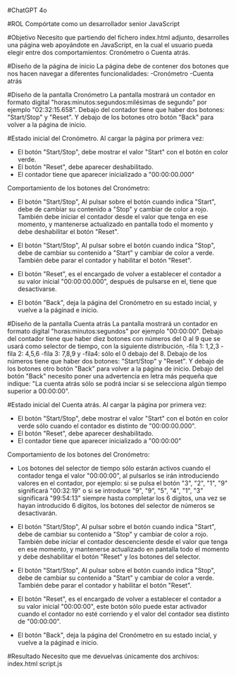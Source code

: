 #ChatGPT 4o

#ROL
Compórtate como un desarrollador senior JavaScript

#Objetivo
Necesito que partiendo del fichero index.html adjunto, desarrolles una página web apoyándote en JavaScript, en la cual el usuario pueda elegir entre dos comportamientos: Cronómetro o Cuenta atrás.

#Diseño de la página de inicio
La página debe de contener dos botones que nos hacen navegar a diferentes funcionalidades:
-Cronómetro
-Cuenta atrás 

#Diseño de la pantalla Cronómetro
La pantalla mostrará un contador en formato digital "horas:minutos:segundos:milésimas de segundo" por ejemplo "02:32:15.658".
Debajo del contador tiene que haber dos botones: "Start/Stop" y "Reset".
Y debajo de los botones otro botón "Back" para volver a la página de inicio.

#Estado inicial del Cronómetro.
Al cargar la página por primera vez:
- El botón "Start/Stop", debe mostrar el valor "Start" con el botón en color verde.
- El botón "Reset", debe aparecer deshabilitado.
- El contador tiene que aparecer inicializado a "00:00:00.000"

Comportamiento de los botones del Cronómetro:
- El botón "Start/Stop", Al pulsar sobre el botón cuando indica "Start", debe de cambiar su contenido a "Stop" y cambiar de color a rojo. También debe iniciar el contador desde el valor que tenga en ese momento, y mantenerse actualizado en pantalla todo el momento y debe deshabilitar el botón "Reset".

- El botón "Start/Stop", Al pulsar sobre el botón cuando indica "Stop", debe de cambiar su contenido a "Start" y cambiar de color a verde. También debe parar el contador y habilitar el botón "Reset".

- El botón "Reset", es el encargado de volver a establecer el contador a su valor inicial "00:00:00.000", después de pulsarse en el, tiene que desactivarse.

- El botón "Back", deja la página del Cronómetro en su estado incial, y vuelve a la páginad e inicio.



#Diseño de la pantalla Cuenta atrás
La pantalla mostrará un contador en formato digital "horas:minutos:segundos" por ejemplo "00:00:00".
Debajo del contador tiene que haber diez botones con números del 0 al 9 que se usará como selector de tiempo, con la siguiente distribución, -fila 1: 1,2,3 -fila 2: 4,5,6 -fila 3: 7,8,9 y -fila4: sólo el 0 debajo del 8.
Debajo de los números tiene que haber dos botones: "Start/Stop" y "Reset".
Y debajo de los botones otro botón "Back" para volver a la página de inicio.
Debajo del botón "Back" necesito poner una advertencia en letra más pequeña que indique: "La cuenta atrás sólo se podrá inciar si se selecciona algún tiempo superior a 00:00:00".

#Estado inicial del Cuenta atrás.
Al cargar la página por primera vez:
- El botón "Start/Stop", debe mostrar el valor "Start" con el botón en color verde sólo cuando el contador es distinto de "00:00:00.000".
- El botón "Reset", debe aparecer deshabilitado.
- El contador tiene que aparecer inicializado a "00:00:00"

Comportamiento de los botones del Cronómetro:
- Los botones del selector de tiempo sólo estarán activos cuando el contador tenga el valor "00:00:00", al pulsarlos se irán introduciendo valores en el contador, por ejemplo: si se pulsa el botón "3", "2", "1", "9" significará "00:32:19" o si se introduce "9", "9", "5", "4", "1", "3" significará "99:54:13" siempre hasta completar los 6 dígitos, una vez se hayan introducido 6 dígitos, los botones del selector de números se desactivarán.

- El botón "Start/Stop", Al pulsar sobre el botón cuando indica "Start", debe de cambiar su contenido a "Stop" y cambiar de color a rojo. También debe iniciar el contador descenciente desde el valor que tenga en ese momento, y mantenerse actualizado en pantalla todo el momento y debe deshabilitar el botón "Reset" y los botones del selector.

- El botón "Start/Stop", Al pulsar sobre el botón cuando indica "Stop", debe de cambiar su contenido a "Start" y cambiar de color a verde. También debe parar el contador y habilitar el botón "Reset".

- El botón "Reset", es el encargado de volver a establecer el contador a su valor inicial "00:00:00", este botón sólo puede estar activador cuando el contador no esté corriendo y el valor del contador sea distinto de "00:00:00".

- El botón "Back", deja la página del Cronómetro en su estado incial, y vuelve a la páginad e inicio.


#Resultado
Necesito que me devuelvas únicamente dos archivos:
index.html
script.js
